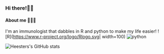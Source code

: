 ### Hi there!👋🏼 
#### About me 👨🏼‍🔬
I'm an immunologist that dabbles in R and python to make my life easier!
![R](https://www.r-project.org/logo/Rlogo.svg| width=100) ![python](https://www.python.org/static/community_logos/python-logo-generic.svg|width=100px)

![Heesters's GitHub stats](https://github-readme-stats.vercel.app/api?username=heesters&theme=buefy)
